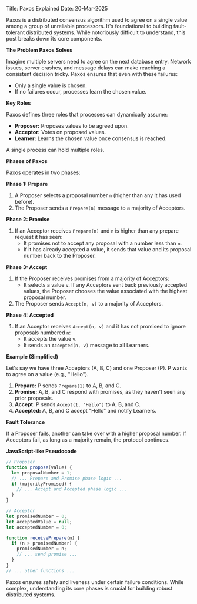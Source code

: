 Title: Paxos Explained
Date: 20-Mar-2025

Paxos is a distributed consensus algorithm used to agree on a single value among a group of unreliable processors.  It's foundational to building fault-tolerant distributed systems.  While notoriously difficult to understand, this post breaks down its core components.

**The Problem Paxos Solves**

Imagine multiple servers need to agree on the next database entry.  Network issues, server crashes, and message delays can make reaching a consistent decision tricky.  Paxos ensures that even with these failures:

*   Only a single value is chosen.
*   If no failures occur, processes learn the chosen value.

**Key Roles**

Paxos defines three roles that processes can dynamically assume:

*   **Proposer:** Proposes values to be agreed upon.
*   **Acceptor:**  Votes on proposed values.
*   **Learner:** Learns the chosen value once consensus is reached.

A single process can hold multiple roles.

**Phases of Paxos**

Paxos operates in two phases:

**Phase 1: Prepare**

1.  A Proposer selects a proposal number `n` (higher than any it has used before).
2.  The Proposer sends a `Prepare(n)` message to a majority of Acceptors.

**Phase 2: Promise**

1.  If an Acceptor receives `Prepare(n)` and `n` is higher than any prepare request it has seen:
    *   It promises not to accept any proposal with a number less than `n`.
    *   If it has already accepted a value, it sends that value and its proposal number back to the Proposer.

**Phase 3: Accept**

1.  If the Proposer receives promises from a majority of Acceptors:
    *   It selects a value `v`.  If any Acceptors sent back previously accepted values, the Proposer chooses the value associated with the highest proposal number.
2.  The Proposer sends `Accept(n, v)` to a majority of Acceptors.

**Phase 4: Accepted**

1.  If an Acceptor receives `Accept(n, v)` and it has not promised to ignore proposals numbered `n`:
    *   It accepts the value `v`.
    *   It sends an `Accepted(n, v)` message to all Learners.

**Example (Simplified)**

Let's say we have three Acceptors (A, B, C) and one Proposer (P). P wants to agree on a value (e.g., "Hello").

1.  **Prepare:** P sends `Prepare(1)` to A, B, and C.
2.  **Promise:** A, B, and C respond with promises, as they haven't seen any prior proposals.
3.  **Accept:** P sends `Accept(1, "Hello")` to A, B, and C.
4.  **Accepted:** A, B, and C accept "Hello" and notify Learners.

**Fault Tolerance**

If a Proposer fails, another can take over with a higher proposal number.  If Acceptors fail, as long as a majority remain, the protocol continues.

**JavaScript-like Pseudocode**

```javascript
// Proposer
function propose(value) {
  let proposalNumber = 1;
  // ... Prepare and Promise phase logic ...
  if (majorityPromised) {
    // ... Accept and Accepted phase logic ...
  }
}

// Acceptor
let promisedNumber = 0;
let acceptedValue = null;
let acceptedNumber = 0;

function receivePrepare(n) {
  if (n > promisedNumber) {
    promisedNumber = n;
    // ... send promise ...
  }
}
// ... other functions ...
```

Paxos ensures safety and liveness under certain failure conditions. While complex, understanding its core phases is crucial for building robust distributed systems.
